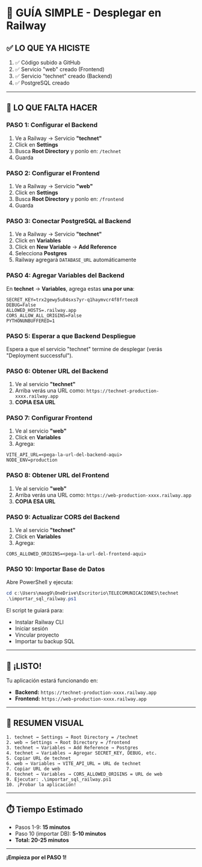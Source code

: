 # 🚀 GUÍA SIMPLE - Desplegar en Railway

## ✅ LO QUE YA HICISTE

1. ✅ Código subido a GitHub
2. ✅ Servicio "web" creado (Frontend)
3. ✅ Servicio "technet" creado (Backend)
4. ✅ PostgreSQL creado

---

## 🎯 LO QUE FALTA HACER

### PASO 1: Configurar el Backend

1. Ve a Railway → Servicio **"technet"**
2. Click en **Settings**
3. Busca **Root Directory** y ponlo en: `/technet`
4. Guarda

### PASO 2: Configurar el Frontend

1. Ve a Railway → Servicio **"web"**
2. Click en **Settings**
3. Busca **Root Directory** y ponlo en: `/frontend`
4. Guarda

### PASO 3: Conectar PostgreSQL al Backend

1. Ve a Railway → Servicio **"technet"**
2. Click en **Variables**
3. Click en **New Variable** → **Add Reference**
4. Selecciona **Postgres**
5. Railway agregará `DATABASE_URL` automáticamente

### PASO 4: Agregar Variables del Backend

En **technet** → **Variables**, agrega estas **una por una**:

```
SECRET_KEY=trx2gewy5u84sxs7yr-q1haymvcr4f8frteez8
DEBUG=False
ALLOWED_HOSTS=.railway.app
CORS_ALLOW_ALL_ORIGINS=False
PYTHONUNBUFFERED=1
```

### PASO 5: Esperar a que Backend Despliegue

Espera a que el servicio "technet" termine de desplegar (verás "Deployment successful").

### PASO 6: Obtener URL del Backend

1. Ve al servicio **"technet"**
2. Arriba verás una URL como: `https://technet-production-xxxx.railway.app`
3. **COPIA ESA URL**

### PASO 7: Configurar Frontend

1. Ve al servicio **"web"**
2. Click en **Variables**
3. Agrega:

```
VITE_API_URL=<pega-la-url-del-backend-aqui>
NODE_ENV=production
```

### PASO 8: Obtener URL del Frontend

1. Ve al servicio **"web"**
2. Arriba verás una URL como: `https://web-production-xxxx.railway.app`
3. **COPIA ESA URL**

### PASO 9: Actualizar CORS del Backend

1. Ve al servicio **"technet"**
2. Click en **Variables**
3. Agrega:

```
CORS_ALLOWED_ORIGINS=<pega-la-url-del-frontend-aqui>
```

### PASO 10: Importar Base de Datos

Abre PowerShell y ejecuta:

```powershell
cd c:\Users\maog9\OneDrive\Escritorio\TELECOMUNICACIONES\technet
.\importar_sql_railway.ps1
```

El script te guiará para:
- Instalar Railway CLI
- Iniciar sesión
- Vincular proyecto
- Importar tu backup SQL

---

## 🎉 ¡LISTO!

Tu aplicación estará funcionando en:
- **Backend:** `https://technet-production-xxxx.railway.app`
- **Frontend:** `https://web-production-xxxx.railway.app`

---

## 📝 RESUMEN VISUAL

```
1. technet → Settings → Root Directory = /technet
2. web → Settings → Root Directory = /frontend
3. technet → Variables → Add Reference → Postgres
4. technet → Variables → Agregar SECRET_KEY, DEBUG, etc.
5. Copiar URL de technet
6. web → Variables → VITE_API_URL = URL de technet
7. Copiar URL de web
8. technet → Variables → CORS_ALLOWED_ORIGINS = URL de web
9. Ejecutar: .\importar_sql_railway.ps1
10. ¡Probar la aplicación!
```

---

## ⏱️ Tiempo Estimado

- Pasos 1-9: **15 minutos**
- Paso 10 (importar DB): **5-10 minutos**
- **Total: 20-25 minutos**

---

**¡Empieza por el PASO 1!**
